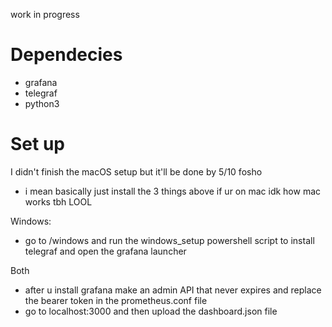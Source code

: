 work in progress

# Dependecies
- grafana
- telegraf
- python3 

# Set up
I didn't finish the macOS setup but it'll be done by 5/10 fosho
- i mean basically just install the 3 things above if ur on mac idk how mac works tbh LOOL


Windows:
- go to /windows and run the windows_setup powershell script to install telegraf and open the grafana launcher

Both
- after u install grafana make an admin API that never expires and replace the bearer token in the prometheus.conf file
- go to localhost:3000 and then upload the dashboard.json file
